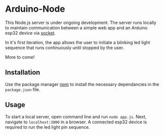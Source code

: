 # Arduino-Node

This Node.js server is under ongoing development. The server runs locally to maintain communication between a simple web app and an Arduino esp32 device via [socket](https://socket.io/). 

In it's first iteration, the app allows the user to initiate a blinking led light sequence that runs continuously until stopped by the user.

More to come!

## Installation

Use the package manager [npm](https://docs.npmjs.com/downloading-and-installing-node-js-and-npm) to install the necessary dependancies in the `package.json` file. 

## Usage

To start a local server, open command line and run `node app.js`. Next, navigate to `localhost:3000` in a browser. A connected esp32 device is required to run the led light pin sequence. 

